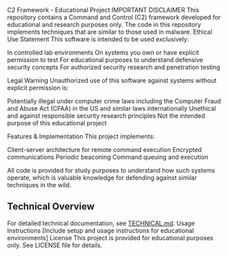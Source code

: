 C2 Framework - Educational Project
IMPORTANT DISCLAIMER
This repository contains a Command and Control (C2) framework developed for educational and research purposes only. The code in this repository implements techniques that are similar to those used in malware.
Ethical Use Statement
This software is intended to be used exclusively:

In controlled lab environments
On systems you own or have explicit permission to test
For educational purposes to understand defensive security concepts
For authorized security research and penetration testing

Legal Warning
Unauthorized use of this software against systems without explicit permission is:

Potentially illegal under computer crime laws including the Computer Fraud and Abuse Act (CFAA) in the US and similar laws internationally
Unethical and against responsible security research principles
Not the intended purpose of this educational project

Features & Implementation
This project implements:

Client-server architecture for remote command execution
Encrypted communications
Periodic beaconing
Command queuing and execution

All code is provided for study purposes to understand how such systems operate, which is valuable knowledge for defending against similar techniques in the wild.

## Technical Overview

For detailed technical documentation, see [TECHNICAL.md](TECHNICAL.md).
Usage Instructions
[Include setup and usage instructions for educational environments]
License
This project is provided for educational purposes only. See LICENSE file for details.
